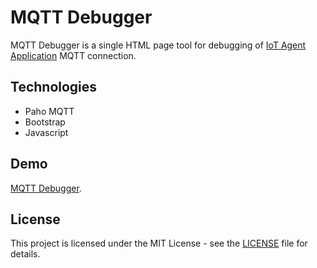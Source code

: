 # MQTT Debugger

 MQTT Debugger is a single HTML page tool for debugging of [IoT Agent Application](https://georgealexakis.github.io/iot-agent/) MQTT connection.

## Technologies

 * Paho MQTT
 * Bootstrap
 * Javascript

## Demo

[MQTT Debugger](https://georgealexakis.github.io/iot-agent/debugger.html).

## License

This project is licensed under the MIT License - see the [LICENSE](LICENSE) file for details.
